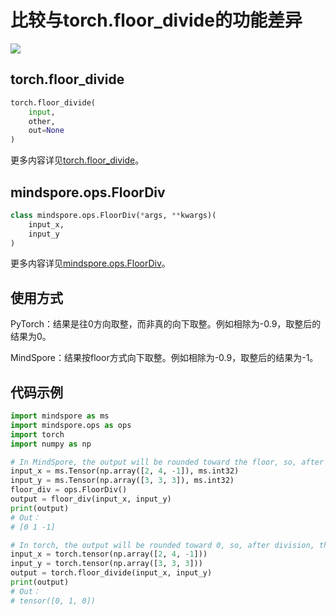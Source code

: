 # 比较与torch.floor_divide的功能差异

<a href="https://gitee.com/mindspore/docs/blob/r1.10/docs/mindspore/source_zh_cn/note/api_mapping/pytorch_diff/FloorDiv.md" target="_blank"><img src="https://mindspore-website.obs.cn-north-4.myhuaweicloud.com/website-images/r1.10/resource/_static/logo_source.png"></a>

## torch.floor_divide

```python
torch.floor_divide(
    input,
    other,
    out=None
)
```

更多内容详见[torch.floor_divide](https://pytorch.org/docs/1.5.0/torch.html#torch.floor_divide)。

## mindspore.ops.FloorDiv

```python
class mindspore.ops.FloorDiv(*args, **kwargs)(
    input_x,
    input_y
)
```

更多内容详见[mindspore.ops.FloorDiv](https://mindspore.cn/docs/zh-CN/r1.10/api_python/ops/mindspore.ops.FloorDiv.html#mindspore.ops.FloorDiv)。

## 使用方式

PyTorch：结果是往0方向取整，而非真的向下取整。例如相除为-0.9，取整后的结果为0。

MindSpore：结果按floor方式向下取整。例如相除为-0.9，取整后的结果为-1。

## 代码示例

```python
import mindspore as ms
import mindspore.ops as ops
import torch
import numpy as np

# In MindSpore, the output will be rounded toward the floor, so, after division, the output -0.33 will be rounded to -1.
input_x = ms.Tensor(np.array([2, 4, -1]), ms.int32)
input_y = ms.Tensor(np.array([3, 3, 3]), ms.int32)
floor_div = ops.FloorDiv()
output = floor_div(input_x, input_y)
print(output)
# Out：
# [0 1 -1]

# In torch, the output will be rounded toward 0, so, after division, the output -0.33 will be rounded to 0.
input_x = torch.tensor(np.array([2, 4, -1]))
input_y = torch.tensor(np.array([3, 3, 3]))
output = torch.floor_divide(input_x, input_y)
print(output)
# Out：
# tensor([0, 1, 0])
```